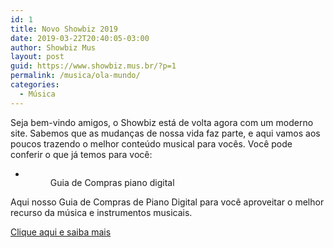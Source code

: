 ```yaml
---
id: 1
title: Novo Showbiz 2019
date: 2019-03-22T20:40:05-03:00
author: Showbiz Mus
layout: post
guid: https://www.showbiz.mus.br/?p=1
permalink: /musica/ola-mundo/
categories:
  - Música
---
```

Seja bem-vindo amigos, o Showbiz está de volta agora com um moderno site. Sabemos que as mudanças de nossa vida faz parte, e aqui vamos aos poucos trazendo o melhor conteúdo musical para vocês. Você pode conferir o que já temos para você:  


<ul class="wp-block-gallery alignfull columns-1 is-cropped">
  <li class="blocks-gallery-item">
    <figure><img src="https://www.showbiz.mus.br/wp-content/uploads/2019/03/guia-1024x683.png" alt="" data-id="67" data-link="https://www.showbiz.mus.br/guia-de-compras-piano-digital-gratis/guia/" class="wp-image-67" srcset="https://www.showbiz.mus.br/wp-content/uploads/2019/03/guia-1024x683.png 1024w, https://www.showbiz.mus.br/wp-content/uploads/2019/03/guia-300x200.png 300w, https://www.showbiz.mus.br/wp-content/uploads/2019/03/guia-768x512.png 768w, https://www.showbiz.mus.br/wp-content/uploads/2019/03/guia-360x240.png 360w, https://www.showbiz.mus.br/wp-content/uploads/2019/03/guia.png 1600w" sizes="(max-width: 1024px) 100vw, 1024px" /><figcaption>Guia de Compras piano digital</figcaption></figure>
  
</ul>

Aqui nosso Guia de Compras de Piano Digital para você aproveitar o melhor recurso da música e instrumentos musicais. 

[Clique aqui e saiba mais](https://www.showbiz.mus.br/guia-de-compras-piano-digital-gratis/)